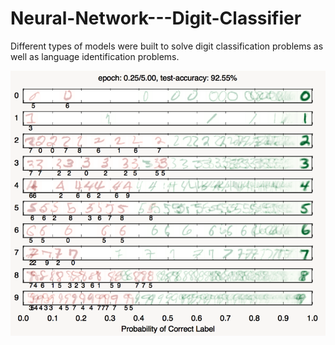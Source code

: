 # Neural-Network---Digit-Classifier
Different types of models were built to solve digit classification problems as well as language identification problems. 

![Screenshot](machine_learning_classification.PNG)
